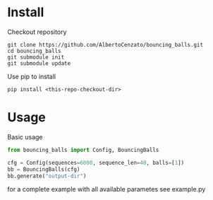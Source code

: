 # Install
Checkout repository
```
git clone https://github.com/AlbertoCenzato/bouncing_balls.git
cd bouncing_balls
git submodule init
git submodule update
```

Use pip to install
```
pip install <this-repo-checkout-dir>
```

# Usage
Basic usage
```python
from bouncing_balls import Config, BouncingBalls

cfg = Config(sequences=6000, sequence_len=40, balls=[1])
bb = BouncingBalls(cfg)
bb.generate("output-dir")
```

for a complete example with all available parametes see example.py